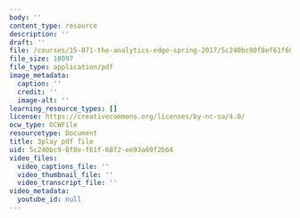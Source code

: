 ```yaml
---
body: ''
content_type: resource
description: ''
draft: ''
file: /courses/15-071-the-analytics-edge-spring-2017/5c240bc90f8ef61f68f2ee93a69f2b64_iR1nRg-jm1o.pdf
file_size: 18097
file_type: application/pdf
image_metadata:
  caption: ''
  credit: ''
  image-alt: ''
learning_resource_types: []
license: https://creativecommons.org/licenses/by-nc-sa/4.0/
ocw_type: OCWFile
resourcetype: Document
title: 3play pdf file
uid: 5c240bc9-0f8e-f61f-68f2-ee93a69f2b64
video_files:
  video_captions_file: ''
  video_thumbnail_file: ''
  video_transcript_file: ''
video_metadata:
  youtube_id: null
---
```

